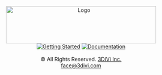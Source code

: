 <div align="center">
    <a href="https://face.3divi.com"><img src="https://download.3divi.com/facesdk/img/3divi_logo.png" width="400" height="100" title="3DiVi Logo" alt="Logo"></a>
    <br/>
    <a href="https://docs.3divi.ai/face_sdk/getting_started"><img src="https://download.3divi.com/facesdk/img/get_started_button.png" title="3DiVi Getting Started" alt="Getting Started"></a>
    <a href="https://docs.3divi.ai/face_sdk/overview"><img src="https://download.3divi.com/facesdk/img/doc_button.png" title="3DiVi Documentation" alt="Documentation"></a>
</div>

<br/>
<div align="center">
    © All Rights Reserved. <a href="https://3divi.com/">3DiVi Inc.</a>
    <br/>
    <a href="mailto: face@3divi.com">face@3divi.com</a>
</div>